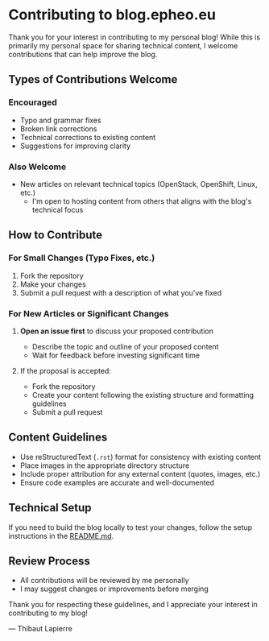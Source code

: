 # Contributing to blog.epheo.eu

Thank you for your interest in contributing to my personal blog! While this is primarily my personal space for sharing technical content, I welcome contributions that can help improve the blog.

## Types of Contributions Welcome

### Encouraged
- Typo and grammar fixes
- Broken link corrections
- Technical corrections to existing content
- Suggestions for improving clarity

### Also Welcome
- New articles on relevant technical topics (OpenStack, OpenShift, Linux, etc.)
  - I'm open to hosting content from others that aligns with the blog's technical focus

## How to Contribute

### For Small Changes (Typo Fixes, etc.)

1. Fork the repository
2. Make your changes
3. Submit a pull request with a description of what you've fixed

### For New Articles or Significant Changes

1. **Open an issue first** to discuss your proposed contribution
   - Describe the topic and outline of your proposed content
   - Wait for feedback before investing significant time
   
2. If the proposal is accepted:
   - Fork the repository
   - Create your content following the existing structure and formatting guidelines
   - Submit a pull request

## Content Guidelines

- Use reStructuredText (`.rst`) format for consistency with existing content
- Place images in the appropriate directory structure
- Include proper attribution for any external content (quotes, images, etc.)
- Ensure code examples are accurate and well-documented

## Technical Setup

If you need to build the blog locally to test your changes, follow the setup instructions in the [README.md](README.md).

## Review Process

- All contributions will be reviewed by me personally
- I may suggest changes or improvements before merging

Thank you for respecting these guidelines, and I appreciate your interest in contributing to my blog!

— Thibaut Lapierre
